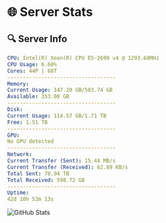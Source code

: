 # 🌐 Server Stats
## 🔍 Server Info
```yaml
CPU: Intel(R) Xeon(R) CPU E5-2699 v4 @ 1293.68MHz
CPU Usage: 6.60%
Cores: 44P | 88T
-----------------------------------
Memory:
Current Usage: 147.20 GB/503.74 GB
Available: 353.08 GB
-----------------------------------
Disk:
Current Usage: 114.57 GB/1.71 TB
Free: 1.51 TB
-----------------------------------
GPU:
No GPU detected
-----------------------------------
Network:
Current Transfer (Sent): 15.44 MB/s
Current Transfer (Received): 62.89 KB/s
Total Sent: 70.94 TB
Total Received: 598.72 GB
-----------------------------------
Uptime:
42d 10h 53m 13s
```
![GitHub Stats](https://img.shields.io/badge/Updated-2025-04-19_08:16:02-blue)